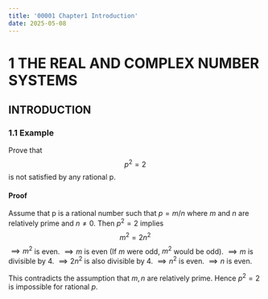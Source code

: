 ```yaml
---
title: '00001 Chapter1 Introduction'
date: 2025-05-08
---
```


# 1 THE REAL AND COMPLEX NUMBER SYSTEMS

## INTRODUCTION

### 1.1 Example
 Prove that 
$$
p^{2} = 2 
$$ is not satisfied by any rational p.

#### Proof
Assume that p is a rational number such that $p = m/n$ where $m$ and $n$ are relatively prime and $n \not = 0$.
Then $p^{2} = 2$ implies 
$$
m^{2} = 2n^{2}
$$
$\implies m^{2}$ is even. 
$\implies m$ is even (If $m$ were odd, $m^{2}$ would be odd).
$\implies m$ is divisible by 4.
$\implies 2n^{2}$ is also divisible by 4.
$\implies n^{2}$ is even.
$\implies n$ is even.

This contradicts the assumption that $m, n$ are relatively prime.
Hence $p^{2} = 2$ is impossible for rational $p$.

